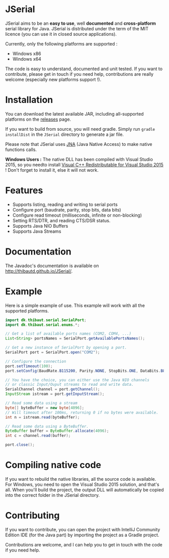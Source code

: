# JSerial

JSerial aims to be an **easy to use**, well **documented** and **cross-platform** serial library for Java. JSerial is distributed under the term of the MIT licence (you can use it in closed source applications).

Currently, only the following platforms are supported :

* Windows x86
* Windows x64

The code is easy to understand, documented and unit tested. If you want to contribute, please get in touch if you need help, contributions are really welcome (especially new platforms support !).

# Installation

You can download the latest available JAR, including all-supported platforms on the [releases](https://github.com/thibautd/JSerial/releases) page.

If you want to build from source, you will need gradle. Simply run ``gradle installDist`` in the ``JSerial`` directory to generate a jar file.

Please note that JSerial uses [JNA](https://github.com/java-native-access/jna) (Java Native Access) to make native functions calls.

**Windows Users :** The native DLL has been compiled with Visual Studio 2015, so you needto install [Visual C++ Redistributable for Visual Studio 2015](https://www.microsoft.com/en-US/download/details.aspx?id=48145) ! Don't forget to install it, else it will not work.

# Features

* Supports listing, reading and writing to serial ports
* Configure port (baudrate, parity, stop bits, data bits)
* Configure read timeout (milliseconds, infinite or non-blocking)
* Setting RTS/DTR, and reading CTS/DSR status.
* Supports Java NIO Buffers
* Supports Java Streams

# Documentation

The Javadoc's documentation is available on http://thibautd.github.io/JSerial/.

# Example

Here is a simple example of use. This example will work with all the supported platforms.

``` java
import dk.thibaut.serial.SerialPort;
import dk.thibaut.serial.enums.*;

// Get a list of available ports names (COM2, COM4, ...)
List<String> portsNames = SerialPort.getAvailablePortsNames();

// Get a new instance of SerialPort by opening a port.
SerialPort port = SerialPort.open("COM2");

// Configure the connection
port.setTimeout(100);
port.setConfig(BaudRate.B115200, Parity.NONE, StopBits.ONE, DataBits.B8);

// You have the choice, you can either use the Java NIO channels
// or classic Input/Ouput streams to read and write data.
SerialChannel channel = port.getChannel();
InputStream istream = port.getInputStream();

// Read some data using a stream
byte[] byteBuffer = new byte[4096];
// Will timeout after 100ms, returning 0 if no bytes were available.
int n = istream.read(byteBuffer);

// Read some data using a ByteBuffer.
ByteBuffer buffer = ByteBuffer.allocate(4096);
int c = channel.read(buffer);

port.close();
```

# Compiling native code

If you want to rebuild the native libraries, all the source code is available. For Windows, you need to open the Visual Studio 2015 solution, and that's all. When you'll build the project, the output DLL will automatically be copied into the correct folder in the JSerial directory.

# Contributing

If you want to contribute, you can open the project with IntelliJ Community Edition IDE (for the Java part) by importing the project as a Gradle project.

Contributions are welcome, and I can help you to get in touch with the code if you need help.

